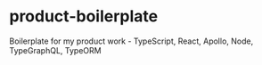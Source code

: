 # product-boilerplate
Boilerplate for my product work - TypeScript, React, Apollo, Node, TypeGraphQL, TypeORM

